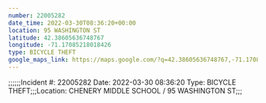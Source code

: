 ```yaml
---
number: 22005282
date_time: 2022-03-30T08:36:20+00:00
location: 95 WASHINGTON ST
latitude: 42.38605636748767
longitude: -71.17085218018426
type: BICYCLE THEFT
google_maps_link: https://maps.google.com/?q=42.38605636748767,-71.17085218018426
---
```


;;;;;;Incident #: 22005282   Date: 2022-03-30 08:36:20   Type: BICYCLE THEFT;;;Location: CHENERY MIDDLE SCHOOL / 95 WASHINGTON ST;;;
